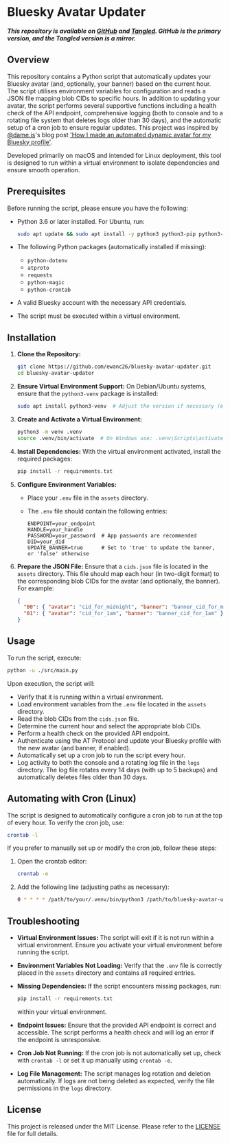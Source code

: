 # Bluesky Avatar Updater

***This repository is available on [GitHub](https://github.com/ewanc26/bluesky-avatar-updater) and [Tangled](https://tangled.sh/@ewancroft.uk/bluesky-avatar-updater). GitHub is the primary version, and the Tangled version is a mirror.***

## Overview

This repository contains a Python script that automatically updates your Bluesky avatar (and, optionally, your banner) based on the current hour. The script utilises environment variables for configuration and reads a JSON file mapping blob CIDs to specific hours. In addition to updating your avatar, the script performs several supportive functions including a health check of the API endpoint, comprehensive logging (both to console and to a rotating file system that deletes logs older than 30 days), and the automatic setup of a cron job to ensure regular updates. This project was inspired by [@dame.is](https://bsky.app/profile/dame.is)'s blog post ['How I made an automated dynamic avatar for my Bluesky profile'](https://dame.is/blog/how-i-made-an-automated-dynamic-avatar-for-my-bluesky-profile).

Developed primarily on macOS and intended for Linux deployment, this tool is designed to run within a virtual environment to isolate dependencies and ensure smooth operation.

## Prerequisites

Before running the script, please ensure you have the following:

- Python 3.6 or later installed. For Ubuntu, run:

  ```bash
  sudo apt update && sudo apt install -y python3 python3-pip python3-dev
  ```

- The following Python packages (automatically installed if missing):
  - `python-dotenv`
  - `atproto`
  - `requests`
  - `python-magic`
  - `python-crontab`
- A valid Bluesky account with the necessary API credentials.
- The script must be executed within a virtual environment.

## Installation

1. **Clone the Repository:**

   ```bash
   git clone https://github.com/ewanc26/bluesky-avatar-updater.git
   cd bluesky-avatar-updater
   ```

2. **Ensure Virtual Environment Support:**
   On Debian/Ubuntu systems, ensure that the `python3-venv` package is installed:

   ```bash
   sudo apt install python3-venv  # Adjust the version if necessary (e.g., python3.10-venv)
   ```

3. **Create and Activate a Virtual Environment:**

   ```bash
   python3 -m venv .venv
   source .venv/bin/activate  # On Windows use: .venv\Scripts\activate
   ```

4. **Install Dependencies:**
   With the virtual environment activated, install the required packages:

   ```bash
   pip install -r requirements.txt
   ```

5. **Configure Environment Variables:**
   - Place your `.env` file in the `assets` directory.
   - The `.env` file should contain the following entries:

     ```env
     ENDPOINT=your_endpoint
     HANDLE=your_handle
     PASSWORD=your_password  # App passwords are recommended
     DID=your_did
     UPDATE_BANNER=true      # Set to 'true' to update the banner, or 'false' otherwise
     ```

6. **Prepare the JSON File:**
   Ensure that a `cids.json` file is located in the `assets` directory. This file should map each hour (in two-digit format) to the corresponding blob CIDs for the avatar (and optionally, the banner). For example:

   ```json
   {
     "00": { "avatar": "cid_for_midnight", "banner": "banner_cid_for_midnight" },
     "01": { "avatar": "cid_for_1am", "banner": "banner_cid_for_1am" }
   }
   ```

## Usage

To run the script, execute:

```bash
python -u ./src/main.py
```

Upon execution, the script will:

- Verify that it is running within a virtual environment.
- Load environment variables from the `.env` file located in the `assets` directory.
- Read the blob CIDs from the `cids.json` file.
- Determine the current hour and select the appropriate blob CIDs.
- Perform a health check on the provided API endpoint.
- Authenticate using the AT Protocol and update your Bluesky profile with the new avatar (and banner, if enabled).
- Automatically set up a cron job to run the script every hour.
- Log activity to both the console and a rotating log file in the `logs` directory. The log file rotates every 14 days (with up to 5 backups) and automatically deletes files older than 30 days.

## Automating with Cron (Linux)

The script is designed to automatically configure a cron job to run at the top of every hour. To verify the cron job, use:

```bash
crontab -l
```

If you prefer to manually set up or modify the cron job, follow these steps:

1. Open the crontab editor:

   ```bash
   crontab -e
   ```

2. Add the following line (adjusting paths as necessary):

   ```bash
   0 * * * * /path/to/your/.venv/bin/python3 /path/to/bluesky-avatar-updater/src/main.py
   ```

## Troubleshooting

- **Virtual Environment Issues:** The script will exit if it is not run within a virtual environment. Ensure you activate your virtual environment before running the script.
- **Environment Variables Not Loading:** Verify that the `.env` file is correctly placed in the `assets` directory and contains all required entries.
- **Missing Dependencies:** If the script encounters missing packages, run:

  ```bash
  pip install -r requirements.txt
  ```

  within your virtual environment.
- **Endpoint Issues:** Ensure that the provided API endpoint is correct and accessible. The script performs a health check and will log an error if the endpoint is unresponsive.
- **Cron Job Not Running:** If the cron job is not automatically set up, check with `crontab -l` or set it up manually using `crontab -e`.
- **Log File Management:** The script manages log rotation and deletion automatically. If logs are not being deleted as expected, verify the file permissions in the `logs` directory.

## License

This project is released under the MIT License. Please refer to the [LICENSE](./LICENSE) file for full details.
